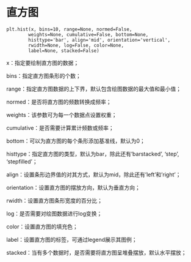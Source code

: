 # 直方图

	plt.hist(x, bins=10, range=None, normed=False, 
	        weights=None, cumulative=False, bottom=None, 
	        histtype='bar', align='mid', orientation='vertical', 
	        rwidth=None, log=False, color=None, 
	        label=None, stacked=False)

x：指定要绘制直方图的数据；

bins：指定直方图条形的个数；

range：指定直方图数据的上下界，默认包含绘图数据的最大值和最小值；

normed：是否将直方图的频数转换成频率；

weights：该参数可为每一个数据点设置权重；

cumulative：是否需要计算累计频数或频率；

bottom：可以为直方图的每个条形添加基准线，默认为0；

histtype：指定直方图的类型，默认为bar，除此还有’barstacked’, ‘step’,  ‘stepfilled’；

align：设置条形边界值的对其方式，默认为mid，除此还有’left’和’right’；

orientation：设置直方图的摆放方向，默认为垂直方向；

rwidth：设置直方图条形宽度的百分比；

log：是否需要对绘图数据进行log变换；

color：设置直方图的填充色；

label：设置直方图的标签，可通过legend展示其图例；

stacked：当有多个数据时，是否需要将直方图呈堆叠摆放，默认水平摆放；